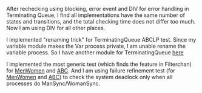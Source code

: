 After rechecking using blocking, error event and DIV for error handling in Terminating Queue, I find all implementations have the same number of states and transitions, and the total checking time does not differ too much. Now I am using DIV for all other places.

I implemented "renaming trick" for TerminatingQueue ABCLP test. Since my variable module makes the Var process private, I am unable rename the variable process. So I have another module for TerminatingQueue [here](https://github.com/ZZYSonny/Oxford-Year3Project/blob/main/csp/TerminatingQueue/abclp/common.csp)

I implemented the most generic test (which finds the feature in Filterchan) for [MenWomen](https://github.com/ZZYSonny/Oxford-Year3Project/blob/main/csp/MenWoman/test_chaos.csp) and [ABC](https://github.com/ZZYSonny/Oxford-Year3Project/blob/main/csp/ABC/test_chaos.csp). And I am using failure refinement test (for [MenWomen](https://github.com/ZZYSonny/Oxford-Year3Project/blob/main/csp/MenWoman/test_failure.csp) and [ABC](https://github.com/ZZYSonny/Oxford-Year3Project/blob/main/csp/ABC/test_failure.csp)) to check the system deadlock only when all processes do ManSync/WomanSync.